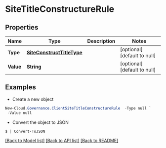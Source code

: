 # SiteTitleConstructureRule
## Properties

Name | Type | Description | Notes
------------ | ------------- | ------------- | -------------
**Type** | [**SiteConstructTitleType**](SiteConstructTitleType.md) |  | [optional] [default to null]
**Value** | **String** |  | [optional] [default to null]

## Examples

- Create a new object
```powershell
New-Cloud.Governance.ClientSiteTitleConstructureRule  -Type null `
 -Value null
```

- Convert the object to JSON
```powershell
$ | Convert-ToJSON
```


[[Back to Model list]](../README.md#documentation-for-models) [[Back to API list]](../README.md#documentation-for-api-endpoints) [[Back to README]](../README.md)

